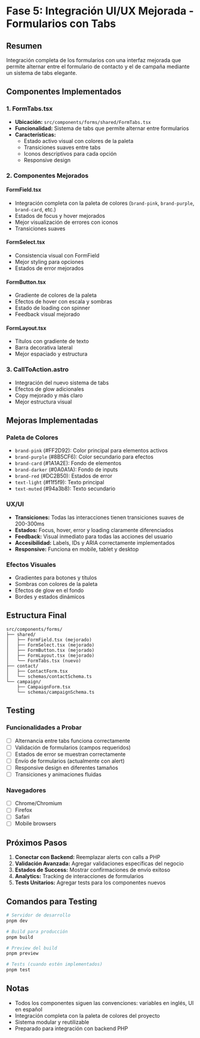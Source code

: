 # Fase 5: Integración UI/UX Mejorada - Formularios con Tabs

## Resumen
Integración completa de los formularios con una interfaz mejorada que permite alternar entre el formulario de contacto y el de campaña mediante un sistema de tabs elegante.

## Componentes Implementados

### 1. FormTabs.tsx
- **Ubicación:** `src/components/forms/shared/FormTabs.tsx`
- **Funcionalidad:** Sistema de tabs que permite alternar entre formularios
- **Características:**
  - Estado activo visual con colores de la paleta
  - Transiciones suaves entre tabs
  - Iconos descriptivos para cada opción
  - Responsive design

### 2. Componentes Mejorados

#### FormField.tsx
- Integración completa con la paleta de colores (`brand-pink`, `brand-purple`, `brand-card`, etc.)
- Estados de focus y hover mejorados
- Mejor visualización de errores con iconos
- Transiciones suaves

#### FormSelect.tsx
- Consistencia visual con FormField
- Mejor styling para opciones
- Estados de error mejorados

#### FormButton.tsx
- Gradiente de colores de la paleta
- Efectos de hover con escala y sombras
- Estado de loading con spinner
- Feedback visual mejorado

#### FormLayout.tsx
- Títulos con gradiente de texto
- Barra decorativa lateral
- Mejor espaciado y estructura

### 3. CallToAction.astro
- Integración del nuevo sistema de tabs
- Efectos de glow adicionales
- Copy mejorado y más claro
- Mejor estructura visual

## Mejoras Implementadas

### Paleta de Colores
- `brand-pink` (#FF2D92): Color principal para elementos activos
- `brand-purple` (#8B5CF6): Color secundario para efectos
- `brand-card` (#1A1A2E): Fondo de elementos
- `brand-darker` (#0A0A1A): Fondo de inputs
- `brand-red` (#DC2B50): Estados de error
- `text-light` (#f1f5f9): Texto principal
- `text-muted` (#94a3b8): Texto secundario

### UX/UI
- **Transiciones:** Todas las interacciones tienen transiciones suaves de 200-300ms
- **Estados:** Focus, hover, error y loading claramente diferenciados
- **Feedback:** Visual inmediato para todas las acciones del usuario
- **Accesibilidad:** Labels, IDs y ARIA correctamente implementados
- **Responsive:** Funciona en mobile, tablet y desktop

### Efectos Visuales
- Gradientes para botones y títulos
- Sombras con colores de la paleta
- Efectos de glow en el fondo
- Bordes y estados dinámicos

## Estructura Final

```
src/components/forms/
├── shared/
│   ├── FormField.tsx (mejorado)
│   ├── FormSelect.tsx (mejorado)
│   ├── FormButton.tsx (mejorado)
│   ├── FormLayout.tsx (mejorado)
│   └── FormTabs.tsx (nuevo)
├── contact/
│   ├── ContactForm.tsx
│   └── schemas/contactSchema.ts
└── campaign/
    ├── CampaignForm.tsx
    └── schemas/campaignSchema.ts
```

## Testing

### Funcionalidades a Probar
- [ ] Alternancia entre tabs funciona correctamente
- [ ] Validación de formularios (campos requeridos)
- [ ] Estados de error se muestran correctamente
- [ ] Envío de formularios (actualmente con alert)
- [ ] Responsive design en diferentes tamaños
- [ ] Transiciones y animaciones fluidas

### Navegadores
- [ ] Chrome/Chromium
- [ ] Firefox
- [ ] Safari
- [ ] Mobile browsers

## Próximos Pasos

1. **Conectar con Backend:** Reemplazar alerts con calls a PHP
2. **Validación Avanzada:** Agregar validaciones específicas del negocio
3. **Estados de Success:** Mostrar confirmaciones de envío exitoso
4. **Analytics:** Tracking de interacciones de formularios
5. **Tests Unitarios:** Agregar tests para los componentes nuevos

## Comandos para Testing

```bash
# Servidor de desarrollo
pnpm dev

# Build para producción
pnpm build

# Preview del build
pnpm preview

# Tests (cuando estén implementados)
pnpm test
```

## Notas

- Todos los componentes siguen las convenciones: variables en inglés, UI en español
- Integración completa con la paleta de colores del proyecto
- Sistema modular y reutilizable
- Preparado para integración con backend PHP
